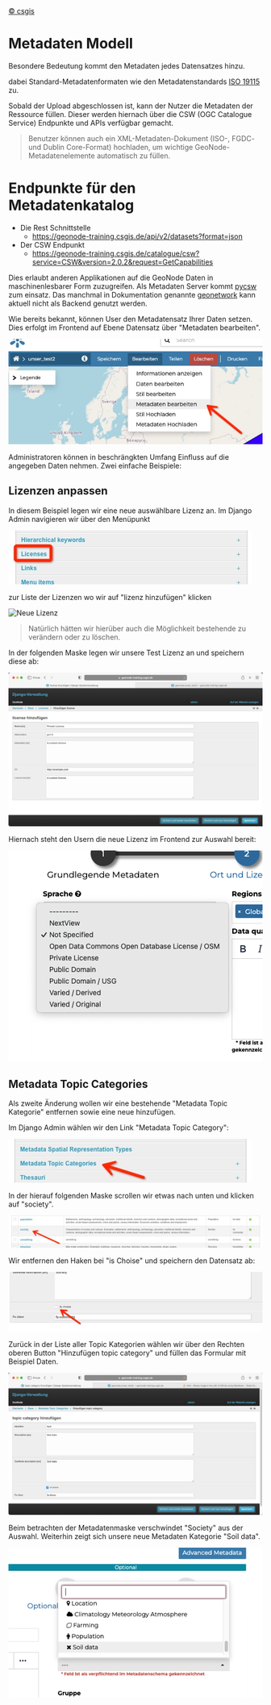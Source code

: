 <!-- the Menu -->
<link rel="stylesheet" media="all" href="../styles.css" />
<div id="logo"><a href="https://csgis.de">© csgis</a></div>
<div id="menu"></div>
<div id="jumpMenu"></div>
<script src="../menu.js"></script>
<script src="../jumpmenu.js"></script>
<!-- the Menu -->


# Metadaten Modell

Besondere Bedeutung kommt den Metadaten jedes Datensatzes hinzu. 

dabei Standard-Metadatenformaten wie den Metadatenstandards [ISO 19115](https://de.wikipedia.org/wiki/ISO_19115) zu.

Sobald der Upload abgeschlossen ist, kann der Nutzer die Metadaten der Ressource füllen. Dieser werden hiernach über die CSW (OGC Catalogue Service) Endpunkte und APIs verfügbar gemacht.

> Benutzer können auch ein XML-Metadaten-Dokument (ISO-, FGDC- und Dublin Core-Format) hochladen, um wichtige GeoNode-Metadatenelemente automatisch zu füllen.

# Endpunkte für den Metadatenkatalog

- Die Rest Schnittstelle
  - https://geonode-training.csgis.de/api/v2/datasets?format=json
- Der CSW Endpunkt
  - https://geonode-training.csgis.de/catalogue/csw?service=CSW&version=2.0.2&request=GetCapabilities

Dies erlaubt anderen Applikationen auf die GeoNode Daten in maschinenlesbarer Form zuzugreifen.
Als Metadaten Server kommt [pycsw](https://pycsw.org/) zum einsatz. Das manchmal in Dokumentation genannte [geonetwork](https://www.geonetwork-opensource.org/) kann aktuell nicht als Backend genutzt werden.

Wie bereits bekannt, können User den Metadatensatz Ihrer Daten setzen. Dies erfolgt im Frontend auf Ebene Datensatz über "Metadaten bearbeiten".

![Metadaten bearbeiten](images/fe_edit_metadata.jpeg)

Administratoren können in beschrängkten Umfang Einfluss auf die angegeben Daten nehmen.
Zwei einfache Beispiele:

## Lizenzen anpassen

In diesem Beispiel legen wir eine neue auswählbare Lizenz an. Im Django Admin navigieren wir über den Menüpunkt

![Lizenzen anpassen](images/django_custom_lisence.jpeg)

zur Liste der Lizenzen wo wir auf "lizenz hinzufügen" klicken

![Neue Lizenz](django_add_lisence.jpeg)

> Natürlich hätten wir hierüber auch die Möglichkeit bestehende zu verändern oder zu löschen.

In der folgenden Maske legen wir unsere Test Lizenz an und speichern diese ab:

![Neue Lizenz](images/django_lic_form.jpeg)

Hiernach steht den Usern die neue Lizenz im Frontend zur Auswahl bereit:

![Neue Lizenze](images/fe-private.png)


## Metadata Topic Categories

Als zweite Änderung wollen wir eine bestehende "Metadata Topic Kategorie" entfernen sowie eine neue hinzufügen.

Im Django Admin wählen wir den Link "Metadata Topic Category":

![Django Metadata Link](images/django_metadata_topic.jpeg)

In der hierauf folgenden Maske scrollen wir etwas nach unten und klicken auf "society".

![Django Society Link](images/django_edit_society.jpeg)

Wir entfernen den Haken bei "is Choise" und speichern den Datensatz ab:

![Django Society speichern](images/django_disable_soc.jpeg)

Zurück in der Liste aller Topic Kategorien wählen wir über den Rechten oberen Button "Hinzufügen topic category" und füllen das Formular mit Beispiel Daten.

![Django Soil Data](images/django_soil_data.jpeg)

Beim betrachten der Metadatenmaske verschwindet "Society" aus der Auswahl. Weiterhin zeigt sich unsere neue Metadaten Kategorie "Soil data".

![Frontend](images/fe-soil_data.png)